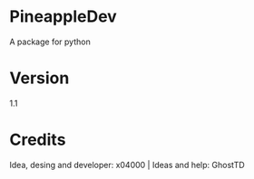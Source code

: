 # PineappleDev
A package for python
# Version
1.1
# Credits
Idea, desing and developer: x04000 | 
Ideas and help: GhostTD
